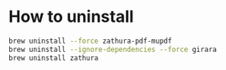 # How to uninstall

```sh
brew uninstall --force zathura-pdf-mupdf
brew uninstall --ignore-dependencies --force girara
brew uninstall zathura
```
